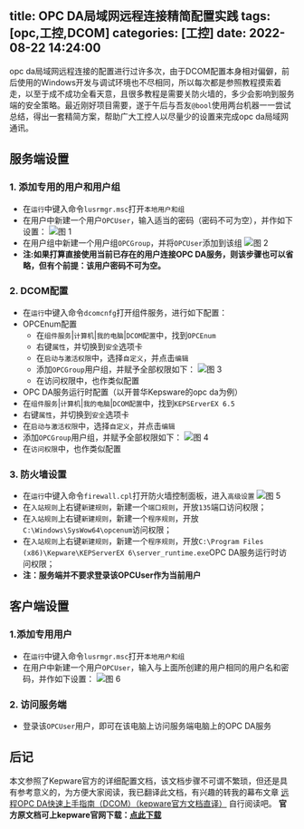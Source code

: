 title: OPC DA局域网远程连接精简配置实践
tags: [opc,工控,DCOM]
categories: [工控]
date: 2022-08-22 14:24:00
---

opc da局域网远程连接的配置进行过许多次，由于DCOM配置本身相对偏僻，前后使用的Windows开发与调试环境也不尽相同，所以每次都是参照教程摸索着走，以至于成不成功全看天意，且很多教程是需要关防火墙的，多少会影响到服务端的安全策略。最近刚好项目需要，遂于午后与吾友`@bool`使用两台机器一一尝试总结，得出一套精简方案，帮助广大工控人以尽量少的设置来完成opc da局域网通讯。

<!--more-->

## 服务端设置

### 1. 添加专用的用户和用户组

- 在`运行`中键入命令`lusrmgr.msc`打开`本地用户和组`
- 在用户中新建一个用户`OPCUser`，输入适当的密码（密码不可为空），并作如下设置：
![图 1](https://api.onedrive.com/v1.0/shares/s!AuARQ03xNIEnywhOyU_zIrDaoV-3/root/content)
- 在用户组中新建一个用户组`OPCGroup`，并将`OPCUser`添加到该组
![图 2](https://api.onedrive.com/v1.0/shares/s!AuARQ03xNIEnywkP_iTvqV3MDApC/root/content)
- **注:如果打算直接使用当前已存在的用户连接OPC DA服务，则该步骤也可以省略，但有个前提：该用户密码不可为空。**

### 2. DCOM配置

- 在`运行`中键入命令`dcomcnfg`打开组件服务，进行如下配置：
- OPCEnum配置
  - 在`组件服务`|`计算机`|`我的电脑`|`DCOM配置`中，找到`OPCEnum`
  - 右键`属性`，并切换到`安全`选项卡
  - 在`启动与激活权限`中，选择`自定义`，并点击`编辑`
  - 添加`OPCGroup`用户组，并赋予全部权限如下：
  ![图 3](https://api.onedrive.com/v1.0/shares/s!AuARQ03xNIEnywoAWawqrevi7f68/root/content)
  - 在访问权限中，也作类似配置
-  OPC DA服务运行时配置（以开普华Kepsware的opc da为例）
  - 在`组件服务`|`计算机`|`我的电脑`|`DCOM配置`中，找到`KEPSErverEX 6.5`
  - 右键`属性`，并切换到`安全`选项卡
  - 在`启动与激活权限`中，选择`自定义`，并点击`编辑`
  - 添加`OPCGroup`用户组，并赋予全部权限如下：
  ![图 4](https://api.onedrive.com/v1.0/shares/s!AuARQ03xNIEnywsNy-rqmLq6KD4U/root/content)
  - 在`访问权限`中，也作类似配置

### 3. 防火墙设置
- 在`运行`中键入命令`firewall.cpl`打开防火墙控制面板，进入`高级设置`
![图 5](https://api.onedrive.com/v1.0/shares/s!AuARQ03xNIEnywyfPGvaNJWg12Aj/root/content)
- 在`入站规则`上右键`新建规则`，新建一个`端口规则`，开放`135`端口访问权限；
- 在`入站规则`上右键`新建规则`，新建一个`程序规则`，开放`C:\Windows\SysWow64\opcenum`访问权限；
- 在`入站规则`上右键`新建规则`，新建一个`程序规则`，开放`C:\Program Files (x86)\Kepware\KEPServerEX 6\server_runtime.exe`OPC DA服务运行时访问权限；
- **注：服务端并不要求登录该OPCUser作为当前用户**

## 客户端设置

### 1.添加专用用户
- 在`运行`中键入命令`lusrmgr.msc`打开`本地用户和组`
- 在用户中新建一个用户`OPCUser`，输入与上面所创建的用户相同的用户名和密码，并作如下设置：
![图 6](https://api.onedrive.com/v1.0/shares/s!AuARQ03xNIEnyw3rWyW8cV0zOY2c/root/content)

### 2. 访问服务端
- 登录该`OPCUser`用户，即可在该电脑上访问服务端电脑上的OPC DA服务

## 后记

本文参照了Kepware官方的详细配置文档，该文档步骤不可谓不繁琐，但还是具有参考意义的，为方便大家阅读，我已翻译此文档，有兴趣的转我的幕布文章 [远程OPC DA快速上手指南（DCOM）（kepware官方文档直译）](https://www.mubucm.com/doc/4s3Knbv1FTw) 自行阅读吧。
**官方原文档可上kepware官网下载：[点此下载](https://www.kepware.com/getattachment/04042e47-c690-467c-a931-a1ca126575db/Remote-OPC-DA-Quick-Start-Guide-DCOM.pdf)**
